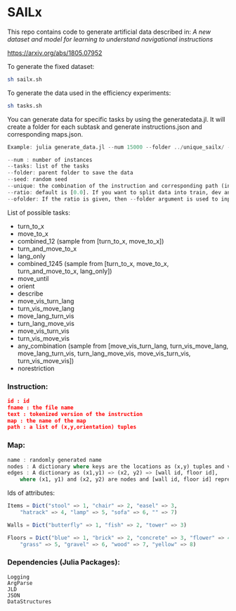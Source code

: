 # SAILx

This repo contains code to generate artificial data described in: *A new dataset
and model for learning to understand navigational instructions*

https://arxiv.org/abs/1805.07952

To generate the fixed dataset:

```bash
sh sailx.sh
```

To generate the data used in the efficiency experiments:
```bash
sh tasks.sh
```
You can generate data for specific tasks by using the generatedata.jl. It will create a folder for each subtask and generate instructions.json and corresponding maps.json.

```julia
Example: julia generate_data.jl --num 15000 --folder ../unique_sailx/ --unique --tasks turn_to_x --seed 123789

--num : number of instances
--tasks: list of the tasks
--folder: parent folder to save the data
--seed: random seed
--unique: the combination of the instruction and corresponding path (including the configuration of visual properties) is unique for each instance
--ratio: default is [0.0]. If you want to split data into train, dev and test splits, give the ratio (e.g 0.7 0.15 0.15)
--ofolder: If the ratio is given, then --folder argument is used to input folder. ofolder argument is used as the parent folder to save the data
```
List of possible tasks:
* turn_to_x
* move_to_x
* combined_12 (sample from [turn_to_x, move_to_x])
* turn_and_move_to_x
* lang_only
* combined_1245 (sample from [turn_to_x, move_to_x, turn_and_move_to_x, lang_only])
* move_until
* orient
* describe
* move_vis_turn_lang
* turn_vis_move_lang
* move_lang_turn_vis
* turn_lang_move_vis
* move_vis_turn_vis
* turn_vis_move_vis
* any_combination (sample from [move_vis_turn_lang, turn_vis_move_lang, move_lang_turn_vis, turn_lang_move_vis, move_vis_turn_vis, turn_vis_move_vis])
* norestriction

### Instruction:
```json
id : id
fname : the file name
text : tokenized version of the instruction
map : the name of the map
path : a list of (x,y,orientation) tuples
```

### Map:
```julia
name : randomly generated name
nodes : A dictionary where keys are the locations as (x,y) tuples and values are ids of items
edges : A dictionary as (x1,y1) => (x2, y2) => [wall id, floor id],
    where (x1, y1) and (x2, y2) are nodes and [wall id, floor id] represents the wall paintings and flooring. 
```

Ids of attributes:
```julia
Items = Dict("stool" => 1, "chair" => 2, "easel" => 3,
    "hatrack" => 4, "lamp" => 5, "sofa" => 6, "" => 7)

Walls = Dict("butterfly" => 1, "fish" => 2, "tower" => 3)

Floors = Dict("blue" => 1, "brick" => 2, "concrete" => 3, "flower" => 4,
    "grass" => 5, "gravel" => 6, "wood" => 7, "yellow" => 8)
```

### Dependencies (Julia Packages):
```
Logging
ArgParse
JLD
JSON
DataStructures
```

